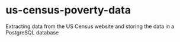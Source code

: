 # us-census-poverty-data
Extracting data from the US Census website and storing the data in a PostgreSQL database
